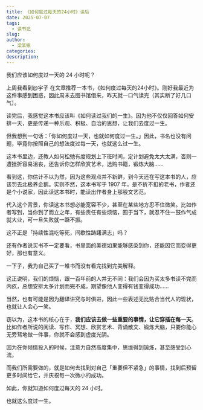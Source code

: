 ```yaml
---
title: 《如何度过每天的24小时》读后
date: 2025-07-07
tags:
  - 读书记
slug: 
author:
  - 梁某银
categories: 
description:
---
```

我们应该如何度过一天的 24 小时呢？

上周我看到@宇子 在文章推荐一本书，《如何度过每天的24小时》。刚好我最近为这件事感到困惑，因此周末去图书馆借来，昨天就一口气读完（其实断了好几口气）。

读完后，我感觉这本书应该叫《如何读过我们的一生》。因为他不仅仅回答如何安排一天，更是传递一种乐观、积极、自洽的思想，让我们去度过一生。

但我想到一句话：「你如何度过一天，也就如何度过一生。」因此，书名也没有问题，毕竟你按照自己的想法度过每一天，也就这么过一生。

这本书里边，还教人如何松弛有度规划上下班时间，定计划避免太大太满，否则一遭挫折容易沮丧，还告诉你怎样欣赏艺术，选购书籍，锻炼大脑……

看到这，你估计不以为然，因为这些观点并不新鲜，到今天还在写这本书的人，应该罚去北极养企鹅。实则不然，这本书写于 1907 年，是不折不扣的老书，作者还是个小说家，因此读这本书时，能读出作者身上那股文艺范。

代入这个背景，你读这本书想必能宽容不少，甚至在某些地方忍不住微笑。比如作者写到，当你到了而立之年，有些责任有些烦恼，囿于当下，就忍不住一鼓作气成就大业，可一旦失败就一蹶不振。

这不正是「持续性混吃等死，间歇性踌躇满志」吗？

还有作者说买书不一定要看，书里面的美德如果能够感染到你，还能因它而变得更好，那也有意义。

一下子，我为自己买了一堆书而没有看完找到完美解释。

这正说明，我们的烦恼，跟一百年前的人并无不同：我们会因为买太多书读不完而内疚，总想安排太多计划而完不成，期望像他人变得有钱变得成功……

当然，也有可能是因为翻译讲究与时俱进，因此一些表述无比贴合当代人的现状，也就让人会心一笑。

窃以为，这本书的核心在于，**我们应该去做一些重要的事情，让它穿插在每一天**。比如作者所说的阅读、写作、冥想、欣赏艺术、背诵散文、锻炼大脑，只要你能心无旁骛地做一件事，你就不会感到虚度光阴。

因为在你倾情投入的时候，注意力自然高度集中，思维得到锻炼，甚至感受到心流。

而我们所需要做的，就是如何去找到对自己「重要但不紧急」的事情，找到后预留更多时间给它，并庆祝每一次微小的成功。

如此，你就知道如何度过每天的 24 小时。

也就这么度过一生。